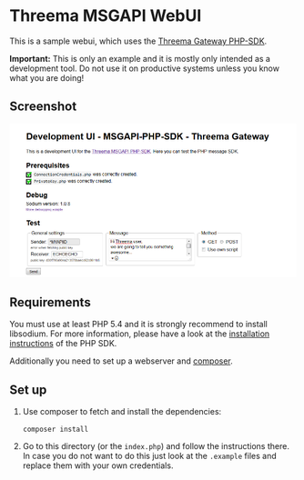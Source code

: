 # Threema MSGAPI WebUI

This is a sample webui, which uses the [Threema Gateway PHP-SDK](https://github.com/rugk/threema-msgapi-sdk-php).

**Important:** This is only an example and it is mostly only intended as a development tool. Do not use it on productive systems unless you know what you are doing!

## Screenshot
![ThreemaDevUIScreenshot](assets/screenshots/ThreemaDevUIScreenshot.png)

## Requirements

You must use at least PHP 5.4 and it is strongly recommend to install libsodium. For more information, please have a look at the [installation instructions](https://github.com/rugk/threema-msgapi-sdk-php#installation) of the PHP SDK.

Additionally you need to set up a webserver and [composer](https://getcomposer.org/).

## Set up

1. Use composer to fetch and install the dependencies:

   ```Shell
   composer install
   ```

2. Go to this directory (or the `index.php`) and follow the instructions there.  
   In case you do not want to do this just look at the `.example` files and
   replace them with your own credentials.
